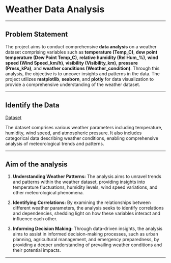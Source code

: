 # Weather Data Analysis
-----

## Problem Statement

The project aims to conduct comprehensive **data analysis** on a weather dataset comprising variables such as **temperature (Temp_C)**, **dew point temperature (Dew Point Temp_C)**, **relative humidity (Rel Hum_%)**, **wind speed (Wind Speed_km/h)**, **visibility (Visibility_km)**, **pressure (Press_kPa)**, and **weather conditions (Weather_condition)**. Through this analysis, the objective is to uncover insights and patterns in the data.
The project utilizes **matplotlib**, **seaborn**, and **plotly** for data visualization to provide a comprehensive understanding of the weather dataset.

-----

## Identify the Data

[Dataset](https://github.com/Tanay-Dwivedi/Weather-Data-Analysis/blob/master/weather.csv)

The dataset comprises various weather parameters including temperature, humidity, wind speed, and atmospheric pressure. It also includes categorical data describing weather conditions, enabling comprehensive analysis of meteorological trends and patterns.

-----

## Aim of the analysis

1. **Understanding Weather Patterns:** The analysis aims to unravel trends and patterns within the weather dataset, providing insights into temperature fluctuations, humidity levels, wind speed variations, and other meteorological phenomena.

2. **Identifying Correlations:** By examining the relationships between different weather parameters, the analysis seeks to identify correlations and dependencies, shedding light on how these variables interact and influence each other.

3. **Informing Decision Making:** Through data-driven insights, the analysis aims to assist in informed decision-making processes, such as urban planning, agricultural management, and emergency preparedness, by providing a deeper understanding of prevailing weather conditions and their potential impacts.

-----
